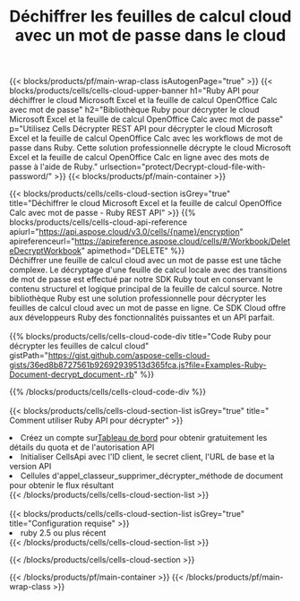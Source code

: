 ﻿---
title:  Déchiffrer les feuilles de calcul cloud avec un mot de passe dans le cloud
description:  API Cloud et SDK pour Microsoft Excel et OpenOffice Calc déchiffrent avec mot de passe sur les fichiers cloud. Décryptez les feuilles de calcul cloud par le Cells Cloud API. Le SDK prend en charge les types de langages de développement. Ils incluent Android, C#, Go, Java, NodeJS, Perl, PHP, Python, Ruby et Swift.
url: /fr/ruby/protect/decrypt-cloud-file-with-password/
---
{{< blocks/products/pf/main-wrap-class isAutogenPage="true" >}}
{{< blocks/products/cells/cells-cloud-upper-banner h1="Ruby API pour déchiffrer le cloud Microsoft Excel et la feuille de calcul OpenOffice Calc avec mot de passe" h2="Bibliothèque Ruby pour décrypter le cloud Microsoft Excel et la feuille de calcul OpenOffice Calc avec mot de passe" p="Utilisez Cells Décrypter REST API pour décrypter le cloud Microsoft Excel et la feuille de calcul OpenOffice Calc avec les workflows de mot de passe dans Ruby. Cette solution professionnelle décrypte le cloud Microsoft Excel et la feuille de calcul OpenOffice Calc en ligne avec des mots de passe à l\'aide de Ruby." urlsection="protect/Decrypt-cloud-file-with-password/" >}}
{{< blocks/products/pf/main-container >}}

{{< blocks/products/cells/cells-cloud-section isGrey="true" title="Déchiffrer le cloud Microsoft Excel et la feuille de calcul OpenOffice Calc avec mot de passe - Ruby REST API" >}}
{{% blocks/products/cells/cells-cloud-api-reference apiurl="https://api.aspose.cloud/v3.0/cells/{name}/encryption" apireferenceurl="https://apireference.aspose.cloud/cells/#/Workbook/DeleteDecryptWorkbook" apimethod="DELETE" %}}
<br/>
Déchiffrer une feuille de calcul cloud avec un mot de passe est une tâche complexe. Le décryptage d'une feuille de calcul locale avec des transitions de mot de passe est effectué par notre SDK Ruby tout en conservant le contenu structurel et logique principal de la feuille de calcul source. Notre bibliothèque Ruby est une solution professionnelle pour décrypter les feuilles de calcul cloud avec un mot de passe en ligne. Ce SDK Cloud offre aux développeurs Ruby des fonctionnalités puissantes et un API parfait.
<br/>
<br/>
{{% blocks/products/cells/cells-cloud-code-div title="Code Ruby pour décrypter les feuilles de calcul cloud" gistPath="https://gist.github.com/aspose-cells-cloud-gists/36ed8b8727561b92692939513d365fca.js?file=Examples-Ruby-Document-decrypt_document-.rb" %}}
  
{{% /blocks/products/cells/cells-cloud-code-div %}}
<br/>
<br/>
{{< blocks/products/cells/cells-cloud-section-list isGrey="true" title=" Comment utiliser Ruby API pour décrypter" >}}
<li> Créez un compte sur<a href="https://dashboard.aspose.cloud/">Tableau de bord</a> pour obtenir gratuitement les détails du quota et de l'autorisation API</li>
<li>Initialiser CellsApi avec l'ID client, le secret client, l'URL de base et la version API</li>
<li>Cellules d'appel_classeur_supprimer_décrypter_méthode de document pour obtenir le flux résultant</li>
{{< /blocks/products/cells/cells-cloud-section-list >}}
<br/>
<br/>
{{< blocks/products/cells/cells-cloud-section-list isGrey="true" title="Configuration requise" >}}
<li>ruby 2.5 ou plus récent</li>
{{< /blocks/products/cells/cells-cloud-section-list >}}

{{< /blocks/products/cells/cells-cloud-section >}}

{{< /blocks/products/pf/main-container >}}
{{< /blocks/products/pf/main-wrap-class >}}
